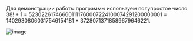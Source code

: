 Для демонстрации работы программы используем полупростое число 38! + 1 = 523022617466601111760007224100074291200000001 = 14029308060317546154181 * 37280713718589679646221.

![image](https://user-images.githubusercontent.com/14346218/123394706-19dbf680-d5a8-11eb-8b07-9b3c617c876a.png)
